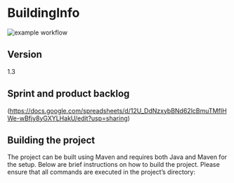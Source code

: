 # BuildingInfo
![example workflow](https://github.com/WuzI38/BuildingInfo/actions/workflows/ci.yml/badge.svg)

## Version
1.3

## Sprint and product backlog
(https://docs.google.com/spreadsheets/d/12U_DdNzxybBNd62lcBmuTMfIHWe-wBfjy8yGXYLHakU/edit?usp=sharing)

## Building the project
The project can be built using Maven and requires both Java and Maven for the setup. 
Below are brief instructions on how to build the project. 
Please ensure that all commands are executed in the project’s directory:
